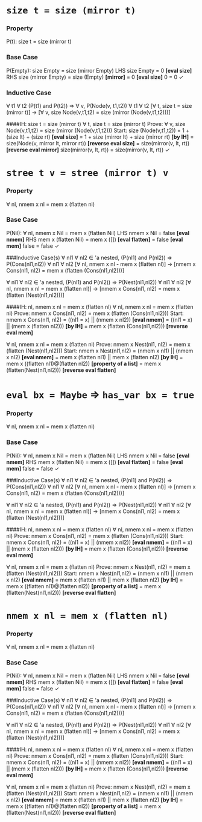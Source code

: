 # `size t = size (mirror t)`

### Property
P(t): size t = size (mirror t)

### Base Case
P(Empty): size Empty = size (mirror Empty)
LHS
size Empty
= 0 **[eval size]**
RHS
size (mirror Empty)
= size (Empty) **[mirror]**
= 0 **[eval size]**
0 = 0 &check;

### Inductive Case
&forall; t1 &forall; t2 (P(t1) and P(t2)) => &forall; v, P(Node(v, t1,t2))
&forall; t1 &forall; t2 [&forall; t, size t = size (mirror t)] -> [&forall; v, size Node(v,t1,t2) = size (mirror (Node(v,t1,t2)))]

####IH: size t = size (mirror t)
&forall; t, size t = size (mirror t)
Prove: &forall; v, size Node(v,t1,t2) = size (mirror (Node(v,t1,t2)))
Start:
size (Node(v,t1,t2))
= 1 + (size lt) + (size rt) **[eval size]**
= 1 + size (mirror lt) + size (mirror rt) **[by IH]**
= size(Node(v, mirror lt, mirror rt)) **[reverse eval size]**
= size(mirror(v, lt, rt))**[reverse eval mirror]**
size(mirror(v, lt, rt)) = size(mirror(v, lt, rt)) &check;


# `stree t v = stree (mirror t) v`

### Property
&forall; nl, nmem x nl = mem x (flatten nl)

### Base Case
P(Nil):  &forall; nl, nmem x Nil = mem x (flatten Nil)
LHS
nmem x Nil
= false **[eval nmem]**
RHS
mem x (flatten Nil)
= mem x ([]) **[eval flatten]**
= false **[eval mem]**
false = false &check;

###Inductive Case(s)
&forall; nl1 &forall; nl2 &in; 'a nested, (P(nl1) and P(nl2)) => P(Cons(nl1,nl2))
&forall; nl1 &forall; nl2 [&forall; nl, nmem x nl - mem x (flatten nl)] -> [nmem x Cons(nl1, nl2) = mem x (flatten (Cons(nl1,nl2)))]

&forall; nl1 &forall; nl2 &in; 'a nested, (P(nl1) and P(nl2)) => P(Nest(nl1,nl2))
&forall; nl1 &forall; nl2 [&forall; nl, nmem x nl = mem x (flatten nl)] -> [nmem x Cons(nl1, nl2) = mem x (flatten (Nest(nl1,nl2)))]

####IH: nl, nmem x nl = mem x (flatten nl)
&forall; nl, nmem x nl = mem x (flatten nl)
Prove: nmem x Cons(nl1, nl2) = mem x (flatten (Cons(nl1,nl2)))
Start:
nmem x Cons(nl1, nl2)
= ((nl1 = x) || (nmem x nl2)) **[eval nmem]**
= ((nl1 = x) || (mem x (flatten nl2))) **[by IH]**
= mem x (flatten (Cons(nl1,nl2))) **[reverse eval mem]**

&forall; nl, nmem x nl = mem x (flatten nl)
Prove: nmem x Nest(nl1, nl2) = mem x (flatten (Nest(nl1,nl2)))
Start:
nmem x Nest(nl1,nl2)
= (nmem x nl1) || (nmem x nl2) **[eval nmem]**
= mem x (flatten nl1) || mem x (flatten nl2) **[by IH]**
= mem x ((flatten nl1)@(flatten nl2)) **[property of a list]**
= mem x (flatten(Nest(nl1,nl2))) **[reverse eval flatten]**


# `eval bx = Maybe` &rArr; `has_var bx = true`

### Property
&forall; nl, nmem x nl = mem x (flatten nl)

### Base Case
P(Nil):  &forall; nl, nmem x Nil = mem x (flatten Nil)
LHS
nmem x Nil
= false **[eval nmem]**
RHS
mem x (flatten Nil)
= mem x ([]) **[eval flatten]**
= false **[eval mem]**
false = false &check;

###Inductive Case(s)
&forall; nl1 &forall; nl2 &in; 'a nested, (P(nl1) and P(nl2)) => P(Cons(nl1,nl2))
&forall; nl1 &forall; nl2 [&forall; nl, nmem x nl - mem x (flatten nl)] -> [nmem x Cons(nl1, nl2) = mem x (flatten (Cons(nl1,nl2)))]

&forall; nl1 &forall; nl2 &in; 'a nested, (P(nl1) and P(nl2)) => P(Nest(nl1,nl2))
&forall; nl1 &forall; nl2 [&forall; nl, nmem x nl = mem x (flatten nl)] -> [nmem x Cons(nl1, nl2) = mem x (flatten (Nest(nl1,nl2)))]

####IH: nl, nmem x nl = mem x (flatten nl)
&forall; nl, nmem x nl = mem x (flatten nl)
Prove: nmem x Cons(nl1, nl2) = mem x (flatten (Cons(nl1,nl2)))
Start:
nmem x Cons(nl1, nl2)
= ((nl1 = x) || (nmem x nl2)) **[eval nmem]**
= ((nl1 = x) || (mem x (flatten nl2))) **[by IH]**
= mem x (flatten (Cons(nl1,nl2))) **[reverse eval mem]**

&forall; nl, nmem x nl = mem x (flatten nl)
Prove: nmem x Nest(nl1, nl2) = mem x (flatten (Nest(nl1,nl2)))
Start:
nmem x Nest(nl1,nl2)
= (nmem x nl1) || (nmem x nl2) **[eval nmem]**
= mem x (flatten nl1) || mem x (flatten nl2) **[by IH]**
= mem x ((flatten nl1)@(flatten nl2)) **[property of a list]**
= mem x (flatten(Nest(nl1,nl2))) **[reverse eval flatten]**


# `nmem x nl = mem x (flatten nl)`

### Property
&forall; nl, nmem x nl = mem x (flatten nl)

### Base Case
P(Nil):  &forall; nl, nmem x Nil = mem x (flatten Nil)
LHS
nmem x Nil
= false **[eval nmem]**
RHS
mem x (flatten Nil)
= mem x ([]) **[eval flatten]**
= false **[eval mem]**
false = false &check;

###Inductive Case(s)
&forall; nl1 &forall; nl2 &in; 'a nested, (P(nl1) and P(nl2)) => P(Cons(nl1,nl2))
&forall; nl1 &forall; nl2 [&forall; nl, nmem x nl - mem x (flatten nl)] -> [nmem x Cons(nl1, nl2) = mem x (flatten (Cons(nl1,nl2)))]

&forall; nl1 &forall; nl2 &in; 'a nested, (P(nl1) and P(nl2)) => P(Nest(nl1,nl2))
&forall; nl1 &forall; nl2 [&forall; nl, nmem x nl = mem x (flatten nl)] -> [nmem x Cons(nl1, nl2) = mem x (flatten (Nest(nl1,nl2)))]

####IH: nl, nmem x nl = mem x (flatten nl)
&forall; nl, nmem x nl = mem x (flatten nl)
Prove: nmem x Cons(nl1, nl2) = mem x (flatten (Cons(nl1,nl2)))
Start:
nmem x Cons(nl1, nl2)
= ((nl1 = x) || (nmem x nl2)) **[eval nmem]**
= ((nl1 = x) || (mem x (flatten nl2))) **[by IH]**
= mem x (flatten (Cons(nl1,nl2))) **[reverse eval mem]**

&forall; nl, nmem x nl = mem x (flatten nl)
Prove: nmem x Nest(nl1, nl2) = mem x (flatten (Nest(nl1,nl2)))
Start:
nmem x Nest(nl1,nl2)
= (nmem x nl1) || (nmem x nl2) **[eval nmem]**
= mem x (flatten nl1) || mem x (flatten nl2) **[by IH]**
= mem x ((flatten nl1)@(flatten nl2)) **[property of a list]**
= mem x (flatten(Nest(nl1,nl2))) **[reverse eval flatten]**
